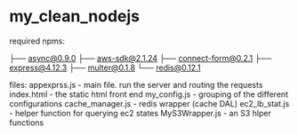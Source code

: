 # my_clean_nodejs

required npms:

├── async@0.9.0
├── aws-sdk@2.1.24
├── connect-form@0.2.1
├── express@4.12.3
├── multer@0.1.8
└── redis@0.12.1

files:
appexprss.js -  main file. run the server and routing the requests
index.html - the static html front end
my_config.js -  grouping of the different configurations
cache_manager.js - redis wrapper (cache DAL)
ec2_lb_stat.js - helper function for querying ec2 states
MyS3Wrapper.js - an S3 hlper functions